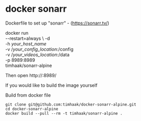 # docker sonarr

Dockerfile to set up "sonarr" - (https://sonarr.tv/)

docker run \
    --restart=always \ 
    -d \
    -h *your_host_name* \
    -v /*your_config_location*:/config  \
    -v /*your_videos_location*:/data\
     -p 8989:8989 \
     timhaak/sonarr-alpine
     
Then open http://<server>:8989/

If you would like to build the image yourself

Build from docker file

```
git clone git@github.com:timhaak/docker-sonarr-alpine.git
cd docker-sonarr-alpine
docker build --pull --rm -t timhaak/sonarr-alpine .
```

